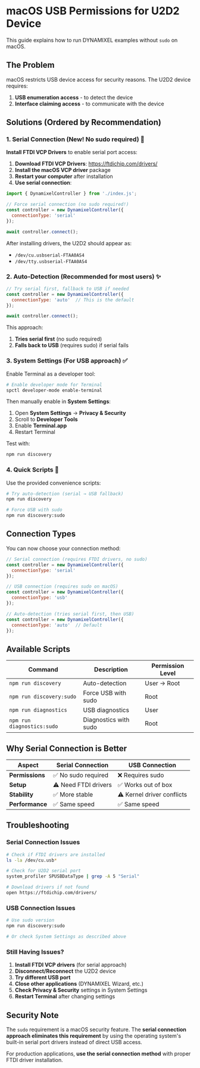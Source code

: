 # macOS USB Permissions for U2D2 Device

This guide explains how to run DYNAMIXEL examples without `sudo` on macOS.

## The Problem

macOS restricts USB device access for security reasons. The U2D2 device requires:
1. **USB enumeration access** - to detect the device
2. **Interface claiming access** - to communicate with the device

## Solutions (Ordered by Recommendation)

### 1. Serial Connection (New! No sudo required) 🚀

**Install FTDI VCP Drivers** to enable serial port access:

1. **Download FTDI VCP Drivers**: https://ftdichip.com/drivers/
2. **Install the macOS VCP driver** package
3. **Restart your computer** after installation
4. **Use serial connection**:

```javascript
import { DynamixelController } from './index.js';

// Force serial connection (no sudo required!)
const controller = new DynamixelController({
  connectionType: 'serial'
});

await controller.connect();
```

After installing drivers, the U2D2 should appear as:
- `/dev/cu.usbserial-FTAA0AS4`
- `/dev/tty.usbserial-FTAA0AS4`

### 2. Auto-Detection (Recommended for most users) ✨

```javascript
// Try serial first, fallback to USB if needed
const controller = new DynamixelController({
  connectionType: 'auto'  // This is the default
});

await controller.connect();
```

This approach:
1. **Tries serial first** (no sudo required)
2. **Falls back to USB** (requires sudo) if serial fails

### 3. System Settings (For USB approach) ✅

Enable Terminal as a developer tool:

```bash
# Enable developer mode for Terminal
spctl developer-mode enable-terminal
```

Then manually enable in **System Settings**:
1. Open **System Settings** → **Privacy & Security**
2. Scroll to **Developer Tools**
3. Enable **Terminal.app**
4. Restart Terminal

Test with:
```bash
npm run discovery
```

### 4. Quick Scripts 🚀

Use the provided convenience scripts:

```bash
# Try auto-detection (serial → USB fallback)
npm run discovery

# Force USB with sudo
npm run discovery:sudo
```

## Connection Types

You can now choose your connection method:

```javascript
// Serial connection (requires FTDI drivers, no sudo)
const controller = new DynamixelController({
  connectionType: 'serial'
});

// USB connection (requires sudo on macOS)
const controller = new DynamixelController({
  connectionType: 'usb'
});

// Auto-detection (tries serial first, then USB)
const controller = new DynamixelController({
  connectionType: 'auto'  // Default
});
```

## Available Scripts

| Command | Description | Permission Level |
|---------|-------------|------------------|
| `npm run discovery` | Auto-detection | User → Root |
| `npm run discovery:sudo` | Force USB with sudo | Root |
| `npm run diagnostics` | USB diagnostics | User |
| `npm run diagnostics:sudo` | Diagnostics with sudo | Root |

## Why Serial Connection is Better

| Aspect | Serial Connection | USB Connection |
|--------|------------------|----------------|
| **Permissions** | ✅ No sudo required | ❌ Requires sudo |
| **Setup** | ⚠️ Need FTDI drivers | ✅ Works out of box |
| **Stability** | ✅ More stable | ⚠️ Kernel driver conflicts |
| **Performance** | ✅ Same speed | ✅ Same speed |

## Troubleshooting

### Serial Connection Issues

```bash
# Check if FTDI drivers are installed
ls -la /dev/cu.usb*

# Check for U2D2 serial port
system_profiler SPUSBDataType | grep -A 5 "Serial"

# Download drivers if not found
open https://ftdichip.com/drivers/
```

### USB Connection Issues

```bash
# Use sudo version
npm run discovery:sudo

# Or check System Settings as described above
```

### Still Having Issues?

1. **Install FTDI VCP drivers** (for serial approach)
2. **Disconnect/Reconnect** the U2D2 device
3. **Try different USB port**
4. **Close other applications** (DYNAMIXEL Wizard, etc.)
5. **Check Privacy & Security** settings in System Settings
6. **Restart Terminal** after changing settings

## Security Note

The `sudo` requirement is a macOS security feature. The **serial connection approach eliminates this requirement** by using the operating system's built-in serial port drivers instead of direct USB access.

For production applications, **use the serial connection method** with proper FTDI driver installation.
